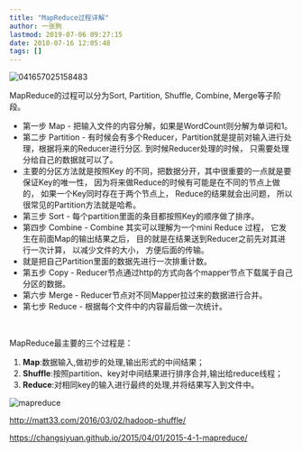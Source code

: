 ```yaml
---
title: "MapReduce过程详解"
author: 一张狗
lastmod: 2019-07-06 09:27:15
date: 2018-07-16 12:05:48
tags: []
---
```


![041657025158483](/imgs/2019/07/041657025158483.png)

MapReduce的过程可以分为Sort, Partition, Shuffle, Combine, Merge等子阶段。

- 第一步 Map - 把输入文件的内容分解，如果是WordCount则分解为单词和1。
- 第二步 Partition - 有时候会有多个Reducer，Partition就是提前对输入进行处理，根据将来的Reducer进行分区. 到时候Reducer处理的时候， 只需要处理分给自己的数据就可以了。
- 主要的分区方法就是按照Key 的不同，把数据分开，其中很重要的一点就是要保证Key的唯一性， 因为将来做Reduce的时候有可能是在不同的节点上做的， 如果一个Key同时存在于两个节点上， Reduce的结果就会出问题， 所以很常见的Partition方法就是哈希。
- 第三步 Sort - 每个partition里面的条目都按照Key的顺序做了排序。
- 第四步 Combine - Combine 其实可以理解为一个mini Reduce 过程， 它发生在前面Map的输出结果之后， 目的就是在结果送到Reducer之前先对其进行一次计算， 以减少文件的大小， 方便后面的传输。
- 就是把自己Partition里面的数据先进行一次排重计数。
- 第五步 Copy - Reducer节点通过http的方式向各个mapper节点下载属于自己分区的数据。
- 第六步 Merge - Reducer节点对不同Mapper拉过来的数据进行合并。
- 第七步 Reduce - 根据每个文件中的内容最后做一次统计。

 

MapReduce最主要的三个过程是：

1. **Map**:数据输入,做初步的处理,输出形式的中间结果；
2. **Shuffle**:按照partition、key对中间结果进行排序合并,输出给reduce线程；
3. **Reduce**:对相同key的输入进行最终的处理,并将结果写入到文件中。

![mapreduce](/imgs/2019/07/mapreduce.png)

http://matt33.com/2016/03/02/hadoop-shuffle/

https://changsiyuan.github.io/2015/04/01/2015-4-1-mapreduce/


